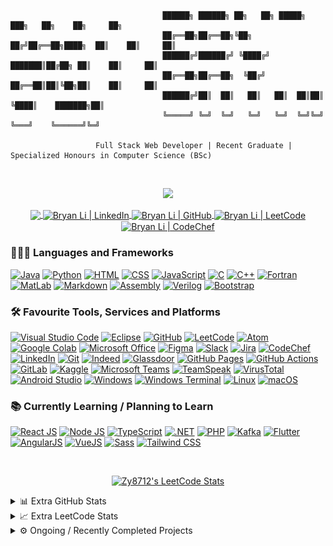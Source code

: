 ```

                                  ██████╗ ██████╗ ██╗   ██╗ █████╗ ███╗   ██╗    ██╗     ██╗
                                  ██╔══██╗██╔══██╗╚██╗ ██╔╝██╔══██╗████╗  ██║    ██║     ██║
                                  ██████╔╝██████╔╝ ╚████╔╝ ███████║██╔██╗ ██║    ██║     ██║
                                  ██╔══██╗██╔══██╗  ╚██╔╝  ██╔══██║██║╚██╗██║    ██║     ██║
                                  ██████╔╝██║  ██║   ██║   ██║  ██║██║ ╚████║    ███████╗██║
                                  ╚═════╝ ╚═╝  ╚═╝   ╚═╝   ╚═╝  ╚═╝╚═╝  ╚═══╝    ╚══════╝╚═╝
                    
                   Full Stack Web Developer | Recent Graduate | Specialized Honours in Computer Science (BSc)
```
<br>
<p align="center">
<a href="https://github.com/Zy8712">
   <!-- <img src="https://github-stats-alpha.vercel.app/api?username=Zy8712&cc=010101&tc=37BCF6&ic=fff&bc=0000&count_private=true"> -->
   <img src="https://github-stats-alpha.vercel.app/api?username=Zy8712&cc=1a1b27&tc=70a5fd&ic=bf91f3&bc=1a1b27&count_private=true">
</p>
<p align="center">
<img align="center" class="img" src="https://komarev.com/ghpvc/?username=Bz8712&color=brightgreen&label=Profile+Visits" />
<a href="https://www.linkedin.com/in/bryan-li-a15437250/" target="__blank">
    <img align="center" alt="Bryan Li | LinkedIn" src="https://img.shields.io/badge/LinkedIn-Bryan_Li-0072b1?style=flat&logo=linkedin&logoColor=white" />
</a>
<a href="https://github.com/Zy8712" target="_blank">
  <img align="center" alt="Bryan Li | GitHub" src="https://img.shields.io/badge/GitHub-Zy8712-181717?style=flat&logo=github&logoColor=white" />
</a>
<a href="https://leetcode.com/Zy8712/" target="_blank">
  <img align="center" alt="Bryan Li | LeetCode" src="https://img.shields.io/badge/LeetCode-Zy8712-FFA116?style=flat&logo=leetcode&logoColor=white" />
</a>
<a href="https://www.codechef.com/users/zy8712" target="_blank">
  <img align="center" alt="Bryan Li | CodeChef" src="https://img.shields.io/badge/CodeChef-zy8712-5B4638?style=flat&logo=codechef&logoColor=white" />
</a>
</p>

### 👨🏼‍💻 Languages and Frameworks
[![Java](https://img.shields.io/badge/Java-ED8B00?logo=java&logoColor=white)](https://www.java.com/)
[![Python](https://img.shields.io/badge/Python-3670A0?logo=python&logoColor=ffdd54)](https://www.python.org/)
[![HTML](https://img.shields.io/badge/HTML5-E34F26?logo=html5&logoColor=white)](https://html.com/)
[![CSS](https://img.shields.io/badge/CSS3-1572B6?logo=css3&logoColor=white)](https://www.w3.org/Style/CSS/Overview.en.html)
[![JavaScript](https://img.shields.io/badge/JavaScript-black?logo=javascript&logoColor=yellow)](https://www.javascript.com/)
[![C](https://img.shields.io/badge/C-A8B9CC?logo=c&logoColor=white)](https://en.wikipedia.org/wiki/C_(programming_language))
[![C++](https://img.shields.io/badge/C++-00599C?logo=c%2B%2B&logoColor=white)](https://en.wikipedia.org/wiki/C%2B%2B) 
[![Fortran](https://img.shields.io/badge/Fortran-white?logo=fortran&logoColor=734f96)](https://fortran-lang.org/)
[![MatLab](https://img.shields.io/badge/MatLab-8B4000?logo=assembly&logoColor=white)](https://www.mathworks.com/products/matlab.html)
[![Markdown](https://img.shields.io/badge/Markdown-000000?logo=markdown&logoColor=white)](https://en.wikipedia.org/wiki/Markdown)
[![Assembly](https://img.shields.io/badge/Assembly-6E4C13?logo=assembly&logoColor=white)](https://en.wikipedia.org/wiki/Assembly_language)
[![Verilog](https://img.shields.io/badge/Verilog-00008B?logo=verilog&logoColor=green)](https://en.wikipedia.org/wiki/Verilog)
[![Bootstrap](https://img.shields.io/badge/Bootstrap-7952B3?logo=bootstrap&logoColor=white)](https://getbootstrap.com/)

### 🛠 Favourite Tools, Services and Platforms
[![Visual Studio Code](https://img.shields.io/badge/Visual_Studio_Code-007ACC?logo=visual-studio-code&logoColor=white)](https://code.visualstudio.com/)
[![Eclipse](https://img.shields.io/badge/Eclipse-2C2255?logo=eclipse-ide&logoColor=white)](https://www.eclipse.org/)
[![GitHub](https://img.shields.io/badge/GitHub-181717?logo=github&logoColor=white)](https://github.com/)
[![LeetCode](https://img.shields.io/badge/LeetCode-FFA116?logo=leetcode&logoColor=white)](https://leetcode.com/)
[![Atom](https://img.shields.io/badge/Atom-66595C?logo=atom&logoColor=white)](https://atom.io/)
[![Google Colab](https://img.shields.io/badge/Google_Collab-F9AB00?logo=google-colab&logoColor=white)](https://colab.research.google.com/)
[![Microsoft Office](https://img.shields.io/badge/Microsoft_Office-D83B01?logo=microsoft-office&logoColor=white)](https://www.office.com/)
[![Figma](https://img.shields.io/badge/Figma-A259FF?logo=figma&logoColor=white)](https://figma.com)
[![Slack](https://img.shields.io/badge/Slack-4A154B?logo=slack&logoColor=white)](https://slack.com/)
[![Jira](https://img.shields.io/badge/Jira-0052CC?logo=jira&logoColor=white)](https://www.atlassian.com/software/jira)
[![CodeChef](https://img.shields.io/badge/CodeChef-5B4638?logo=codechef&logoColor=white)](https://www.codechef.com/)
[![LinkedIn](https://img.shields.io/badge/LinkedIn-0A66C2?logo=linkedin&logoColor=white)](https://www.linkedin.com/)
[![Git](https://img.shields.io/badge/Git-F05032?logo=git&logoColor=white)](https://git-scm.com/)
[![Indeed](https://img.shields.io/badge/Indeed-003A9B?logo=indeed&logoColor=white)](https://indeed.com/)
[![Glassdoor](https://img.shields.io/badge/Glassdoor-0CAA41?logo=glassdoor&logoColor=white)](https://www.glassdoor.ca/index.htm)
[![GitHub Pages](https://img.shields.io/badge/GitHub_Pages-222222?logo=github-pages&logoColor=white)](https://pages.github.com/)
[![GitHub Actions](https://img.shields.io/badge/GitHub_Actions-2088FF?logo=github-actions&logoColor=white)](https://github.com/features/actions)
[![GitLab](https://img.shields.io/badge/GitLab-FC6D26?logo=gitlab&logoColor=white)](https://about.gitlab.com/)
[![Kaggle](https://img.shields.io/badge/Kaggle-20BEFF?logo=kaggle&logoColor=white)](https://www.kaggle.com/)
[![Microsoft Teams](https://img.shields.io/badge/Microsoft_Teams-6264A7?logo=microsoft-teams&logoColor=white)](https://www.microsoft.com/en-ca/microsoft-teams/log-in)
[![TeamSpeak](https://img.shields.io/badge/TeamSpeak-2580C3?logo=teamspeak&logoColor=white)](https://teamspeak.com/)
[![VirusTotal](https://img.shields.io/badge/VirusTotal-white?logo=virustotal&logoColor=blue)](https://www.virustotal.com/gui/home/upload/)
[![Android Studio](https://img.shields.io/badge/Android_Studio-3DDC84?logo=android-studio&logoColor=white)](https://developer.android.com/studio)
[![Windows](https://img.shields.io/badge/Windows-0078D6?logo=windows&logoColor=white)](https://www.microsoft.com/en-ca/windows)
[![Windows Terminal](https://img.shields.io/badge/Windows_Terminal-4D4D4D?logo=windows-terminal&logoColor=white)](https://www.microsoft.com/store/apps/9n0dx20hk701)
[![Linux](https://img.shields.io/badge/Linux-FCC624?logo=linux&logoColor=black)](https://www.linux.org/)
[![macOS](https://img.shields.io/badge/macOS-000000?logo=macos&logoColor=white)](https://en.wikipedia.org/wiki/MacOS)

### 📚 Currently Learning / Planning to Learn
[![React JS](https://img.shields.io/badge/React_JS-61DAFB?logo=react&logoColor=white)](https://reactjs.org/)
[![Node JS](https://img.shields.io/badge/Node_JS-339933?logo=node.js&logoColor=white)](https://nodejs.org/en/)
[![TypeScript](https://img.shields.io/badge/TypeScript-3178C6?logo=typescript&logoColor=white)](https://www.typescriptlang.org/)
[![.NET](https://img.shields.io/badge/.NET-512BD4?logo=.net&logoColor=white)](https://dotnet.microsoft.com/en-us/)
[![PHP](https://img.shields.io/badge/PHP-777BB4?logo=php&logoColor=white)](https://www.php.net/)
[![Kafka](https://img.shields.io/badge/Kafka-231F20?logo=apache-kafka&logoColor=white)](https://kafka.apache.org/)
[![Flutter](https://img.shields.io/badge/Flutter-02569B?logo=flutter&logoColor=white)](https://flutter.dev/)
[![AngularJS](https://img.shields.io/badge/AngularJS-E23237?logo=angularjs&logoColor=white)](https://angularjs.org/)
[![VueJS](https://img.shields.io/badge/VueJS-4FC08D?logo=vue.js&logoColor=white)](https://vuejs.org/)
[![Sass](https://img.shields.io/badge/Sass-CC6699?logo=sass&logoColor=white)](https://sass-lang.com/)
[![Tailwind CSS](https://img.shields.io/badge/Tailwind_CSS-06B6D4?logo=tailwind-css&logoColor=white)](https://tailwindcss.com/)

<br>
<p align="center">
 <a href="https://leetcode.com/Zy8712/" target="_blank">
    <img title="Zy8712's LeetCode Stats" alt="Zy8712's LeetCode Stats" src="https://leetcard.jacoblin.cool/Zy8712?theme=unicorn&font=Paprika&ext=activity" />
  </a>
  <br>
</p>

<details>
  <summary> 📊 Extra GitHub Stats </summary>
  <br>
  <div align="center"; style="display: flex; flex-direction: row;">
    <img src="https://github-readme-streak-stats.herokuapp.com/?user=zy8712&theme=tokyonight" alt="mystreak"/>
    <img class="img" src="http://github-profile-summary-cards.vercel.app/api/cards/profile-details?username=Zy8712&theme=tokyonight" alt="github_profile_stats" />
    <img class="img" src="http://github-profile-summary-cards.vercel.app/api/cards/repos-per-language?username=Zy8712&theme=tokyonight" />
    <img class="img" src="http://github-profile-summary-cards.vercel.app/api/cards/most-commit-language?username=Zy8712&theme=tokyonight" />
    <img height="180em" src="https://github-readme-stats.vercel.app/api?username=Zy8712&show_icons=true&hide_border=true&&count_private=true&include_all_commits=true&env=PAT_1&theme=dark" /> 
    <img height="180em" src="https://github-readme-stats.vercel.app/api/top-langs/?username=Zy8712&show_icons=true&hide_border=true&layout=compact&langs_count=8&env=PAT_1&theme=dark"/>
    <picture>
      <source media="(prefers-color-scheme: dark)" srcset="https://github.com/zy8712/zy8712/raw/output/github-snake-dark.svg">
      <source media="(prefers-color-scheme: light)" srcset="https://github.com/zy8712/zy8712/raw/output/github-snake.svg">
      <img alt="snk" src="https://github.com/zy8712/zy8712/raw/output/github-snake.svg">
    </picture>
  </div>
</details>

<details>
  <summary> 📈 Extra LeetCode Stats </summary>
  <br>
  <p align="center">
    <a href="https://leetcode.com/Zy8712/" target="_blank">
      <img title="Zy8712's LeetCode Stats" alt="Zy8712's LeetCode Stats" src="https://leetcard.jacoblin.cool/Zy8712?theme=unicorn&font=Paprika&ext=heatmap" />
    </a><br>
    <a href="https://leetcode.com/Zy8712/" target="_blank">
      <img title="Zy8712's LeetCode Stats" alt="Zy8712's LeetCode Stats" src="https://leetcode-stats-six.vercel.app/?username=Zy8712&theme=dark">
    </a>
  </p>
</details>

<details>
  <summary> ⚙️ Ongoing / Recently Completed Projects </summary>
  <br>
  <table>
    <tr><td>Project Name</td><td>Programming Languages</td><td>GitHub Repository</td><td>Start Date</td><td>End Date</td></tr>
    <tr><td>Personal Portfolio Website Ver.1</td><td>HTML, CSS, Javascript</td><td><a href="https://github.com/Zy8712/zy8712.github.io"> Link </a></td><td>December 25th, 2022</td><td>December 31st, 2022</td></tr>
    <tr><td>Kaggle Competition - Titanic - Machine Learning from Disaster</td><td>Python</td><td><a href="https://github.com/Zy8712/Kaggle-Competition-Titanic---Machine-Learning-from-Disaster"> Link </a></td><td>February 24th, 2022</td><td>N/A</td></tr>
    <tr><td>Hunt The Ace</td><td>HTML, CSS, Javascript</td><td><a href="https://github.com/Zy8712/HuntTheAceJSGame"> Link </a></td><td>Start Date</td><td>N/A</td></tr>
    <tr><td>Snake Game</td><td>Java</td><td><a href="https://github.com/Zy8712/SnakeGame"> Link </a></td><td>Start Date</td><td>N/A</td></tr>
    <tr><td>Pong Game</td><td>Java</td><td><a href="https://github.com/Zy8712/PongGame"> Link </a></td><td>Start Date</td><td>N/A</td></tr>
    <tr><td>Tweet Extractor w/OpenAI Implementation</td><td>Python</td><td><a href="https://github.com/Zy8712/Tweet-Extractor-Deal-Hunter"> Link </a></td><td>January 28th, 2023</td><td>January 29th, 2023</td></tr>
    <tr><td>Planet Blaster Minigame Ver. 1.0</td><td>Javascript, HTML, CSS</td><td><a href="https://github.com/Zy8712/PlanetBlaster"> Link </a></td><td>February 19th, 2023</td><td>March 1st, 2023</td></tr>
     <tr><td>Planet Blaster Minigame Ver. 2.0</td><td>Javascript, HTML, CSS</td><td><a href="https://github.com/Zy8712/Earth-Defender-Minigame-v2"> Link </a></td><td>March 4th, 2023</td><td>N/A</td></tr>
    <tr><td>Portfolio Site Bootstrap Ver.</td><td>HTML, CSS, Javascript</td><td><a href="https://github.com/Zy8712/Portfolio-Site-Written-in-Bootstrap"> Link </a></td><td>March 1st, 2023</td><td>N/A</td></tr>
  </table>
</details>
